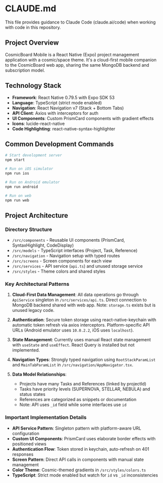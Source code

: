 # CLAUDE.md

This file provides guidance to Claude Code (claude.ai/code) when working with code in this repository.

## Project Overview

CosmicBoard Mobile is a React Native (Expo) project management application with a cosmic/space theme. It's a cloud-first mobile companion to the CosmicBoard web app, sharing the same MongoDB backend and subscription model.

## Technology Stack

- **Framework**: React Native 0.79.5 with Expo SDK 53
- **Language**: TypeScript (strict mode enabled)
- **Navigation**: React Navigation v7 (Stack + Bottom Tabs)
- **API Client**: Axios with interceptors for auth
- **UI Components**: Custom PrismCard components with gradient effects
- **Icons**: lucide-react-native
- **Code Highlighting**: react-native-syntax-highlighter

## Common Development Commands

```bash
# Start development server
npm start

# Run on iOS simulator
npm run ios

# Run on Android emulator
npm run android

# Run on web
npm run web
```

## Project Architecture

### Directory Structure
- `/src/components` - Reusable UI components (PrismCard, SyntaxHighlight, CodeDisplay)
- `/src/models` - TypeScript interfaces (Project, Task, Reference)
- `/src/navigation` - Navigation setup with typed routes
- `/src/screens` - Screen components for each view
- `/src/services` - API service (`api.ts`) and unused storage service
- `/src/styles` - Theme colors and shared styles

### Key Architectural Patterns

1. **Cloud-First Data Management**: All data operations go through `ApiService` singleton in `/src/services/api.ts`. Direct connection to MongoDB backend shared with web app. Note: `storage.ts` exists but is unused legacy code.

2. **Authentication**: Secure token storage using react-native-keychain with automatic token refresh via axios interceptors. Platform-specific API URLs (Android emulator uses `10.0.2.2`, iOS uses `localhost`).

3. **State Management**: Currently uses manual React state management with `useState` and `useEffect`. React Query is installed but not implemented.

4. **Navigation Types**: Strongly typed navigation using `RootStackParamList` and `MainTabParamList` in `/src/navigation/AppNavigator.tsx`.

5. **Data Model Relationships**:
   - Projects have many Tasks and References (linked by projectId)
   - Tasks have priority levels (SUPERNOVA, STELLAR, NEBULA) and status states
   - References are categorized as snippets or documentation
   - Note: API uses `_id` field while some interfaces use `id`

### Important Implementation Details

- **API Service Pattern**: Singleton pattern with platform-aware URL configuration
- **Custom UI Components**: PrismCard uses elaborate border effects with positioned views
- **Authentication Flow**: Token stored in keychain, auto-refresh on 401 responses
- **Screen Pattern**: Direct API calls in components with manual state management
- **Color Theme**: Cosmic-themed gradients in `/src/styles/colors.ts`
- **TypeScript**: Strict mode enabled but watch for `id` vs `_id` inconsistencies